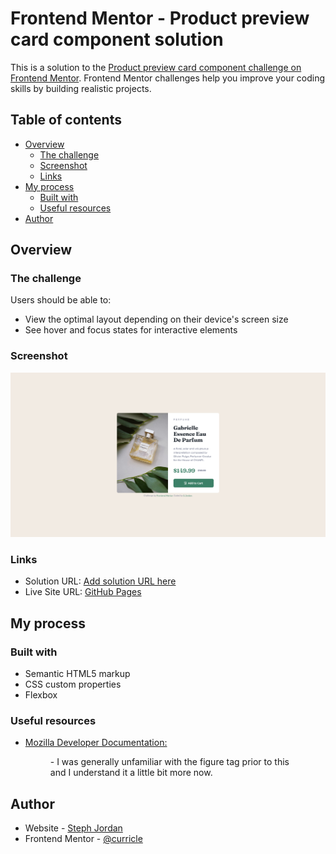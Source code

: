 # Frontend Mentor - Product preview card component solution

This is a solution to the [Product preview card component challenge on Frontend Mentor](https://www.frontendmentor.io/challenges/product-preview-card-component-GO7UmttRfa). Frontend Mentor challenges help you improve your coding skills by building realistic projects. 

## Table of contents

- [Overview](#overview)
  - [The challenge](#the-challenge)
  - [Screenshot](#screenshot)
  - [Links](#links)
- [My process](#my-process)
  - [Built with](#built-with)
  - [Useful resources](#useful-resources)
- [Author](#author)

## Overview

### The challenge

Users should be able to:

- View the optimal layout depending on their device's screen size
- See hover and focus states for interactive elements

### Screenshot

![](images/screenshot.png)

### Links

- Solution URL: [Add solution URL here](https://your-solution-url.com)
- Live Site URL: [GitHub Pages](https://curricle.github.io/Product-Preview-Card-Component/)

## My process

### Built with

- Semantic HTML5 markup
- CSS custom properties
- Flexbox

### Useful resources

- [Mozilla Developer Documentation: <figure>](https://developer.mozilla.org/en-US/docs/Web/HTML/Element/figure) - I was generally unfamiliar with the figure tag prior to this and I understand it a little bit more now.

## Author

- Website - [Steph Jordan](https://jordanmakes.com)
- Frontend Mentor - [@curricle](https://www.frontendmentor.io/profile/curricle)